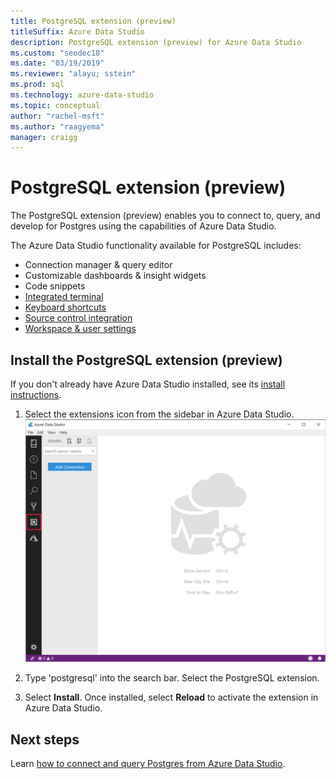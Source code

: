 ```yaml
---
title: PostgreSQL extension (preview)
titleSuffix: Azure Data Studio
description: PostgreSQL extension (preview) for Azure Data Studio
ms.custom: "seodec18"
ms.date: "03/19/2019"
ms.reviewer: "alayu; sstein"
ms.prod: sql
ms.technology: azure-data-studio
ms.topic: conceptual
author: "rachel-msft"
ms.author: "raagyema"
manager: craigg
---
```


# PostgreSQL extension (preview)

The PostgreSQL extension (preview) enables you to connect to, query, and develop for Postgres using the capabilities of Azure Data Studio. 

The Azure Data Studio functionality available for PostgreSQL includes:

- Connection manager & query editor
- Customizable dashboards & insight widgets
- Code snippets
- [Integrated terminal](integrated-terminal.md)
- [Keyboard shortcuts](keyboard-shortcuts.md)
- [Source control integration](source-control.md)
- [Workspace & user settings](settings.md)


## Install the PostgreSQL extension (preview)

If you don't already have Azure Data Studio installed, see its [install instructions](download.md).

1. Select the extensions icon from the sidebar in Azure Data Studio.
   ![Extensions icon](media/extensions/postgresql-extension/extensions-icon.png)

2. Type 'postgresql' into the search bar. Select the PostgreSQL extension.

3. Select **Install**. Once installed, select **Reload** to activate the extension in Azure Data Studio.


## Next steps

Learn [how to connect and query Postgres from Azure Data Studio](quickstart-postgres.md).

